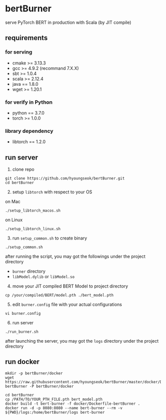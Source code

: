 # bertBurner
serve PyTorch BERT in production with Scala (by JIT compile)

## requirements
### for serving
+ cmake >= 3.13.3
+ gcc >= 4.9.2 (recommand 7.X.X)
+ sbt >= 1.0.4
+ scala >= 2.12.4
+ java == 1.8.0
+ wget >= 1.20.1
### for verify in Python
+ python == 3.7.0
+ torch >= 1.0.0
### library dependency
+ libtorch == 1.2.0

## run server
1. clone repo
```
git clone https://github.com/hyoungseok/bertBurner.git
cd bertBurner
```

2. setup ```libtorch``` with respect to your OS

on Mac
```
./setup_libtorch_macos.sh
```

on Linux
```
./setup_libtorch_linux.sh
```

3. run ```setup_common.sh``` to create binary
```
./setup_common.sh
```
after running the script, you may got the followings under the project directory
+ ```burner``` directory
+ ```libModel.dylib``` or ```libModel.so```

4. move your JIT compiled BERT Model to project directory
```
cp /your/compiled/BERT/model.pth ./bert_model.pth
```

5. edit ```burner.config``` file with your actual configurations
```
vi burner.config
```

6. run server
```
./run_burner.sh
```

after launching the server, you may got the ```logs``` directory under the project directory

## run docker
```
mkdir -p bertBurner/docker
wget https://raw.githubusercontent.com/hyoungseok/bertBurner/master/docker/Dockerfile-bertBurner -P bertBurner/docker

cd bertBurner
cp /PATH/TO/YOUR_PTH_FILE.pth bert_model.pth
docker build -t bert-burner -f docker/Dockerfile-bertBurner .
docker run -d -p 8080:8080 --name bert-burner --rm -v ${PWD}/logs:/home/bertBurner/logs bert-burner
```
